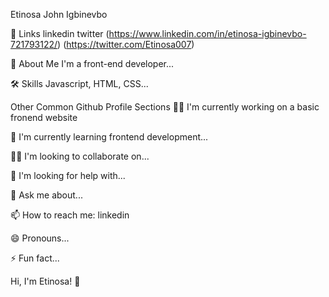 Etinosa John Igbinevbo

🔗 Links
linkedin twitter
(https://www.linkedin.com/in/etinosa-igbinevbo-721793122/)
(https://twitter.com/Etinosa007)

🚀 About Me
I'm a front-end developer...

🛠 Skills
Javascript, HTML, CSS...

Other Common Github Profile Sections
👩‍💻 I'm currently working on a basic fronend website

🧠 I'm currently learning frontend development...

👯‍♀️ I'm looking to collaborate on...

🤔 I'm looking for help with...

💬 Ask me about...

📫 How to reach me: linkedin

😄 Pronouns...

⚡️ Fun fact...

Hi, I'm Etinosa! 👋
